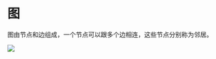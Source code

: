 # 图

图由节点和边组成，一个节点可以跟多个边相连，这些节点分别称为邻居。

![](https://timgsa.baidu.com/timg?image&quality=80&size=b9999_10000&sec=1505577435385&di=d2cfcf95991ab69943c10db08ef7b00c&imgtype=0&src=http%3A%2F%2Fimg.phperz.com%2Fdata%2Fimg%2F20160426%2F1461677048_1557.png)

